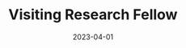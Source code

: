 ---
title: Visiting Research Fellow
summary: Urban Analytics Lab, National University of Singapore
date: '2023-04-01'
date_end: ''
image:
  caption: ''
  focal_point: ''
--- 